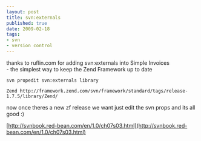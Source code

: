```yaml
--- 
layout: post
title: svn:externals
published: true
date: 2009-02-18
tags: 
- svn
- version control
---
```

thanks to ruflin.com for adding svn:externals into Simple Invoices<br />- the simplest way to keep the Zend Framework up to date

```
svn propedit svn:externals library
```

```
Zend http://framework.zend.com/svn/framework/standard/tags/release-1.7.5/library/Zend/
```

now once theres a new zf release we want just edit the svn props and its all good :)


[http://svnbook.red-bean.com/en/1.0/ch07s03.html](http://svnbook.red-bean.com/en/1.0/ch07s03.html)

